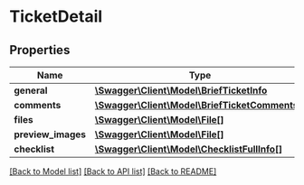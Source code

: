 # TicketDetail

## Properties
Name | Type | Description | Notes
------------ | ------------- | ------------- | -------------
**general** | [**\Swagger\Client\Model\BriefTicketInfo**](BriefTicketInfo.md) |  | [optional] 
**comments** | [**\Swagger\Client\Model\BriefTicketComments[]**](BriefTicketComments.md) |  | [optional] 
**files** | [**\Swagger\Client\Model\File[]**](File.md) |  | [optional] 
**preview_images** | [**\Swagger\Client\Model\File[]**](File.md) |  | [optional] 
**checklist** | [**\Swagger\Client\Model\ChecklistFullInfo[]**](ChecklistFullInfo.md) |  | [optional] 

[[Back to Model list]](../../README.md#documentation-for-models) [[Back to API list]](../../README.md#documentation-for-api-endpoints) [[Back to README]](../../README.md)

